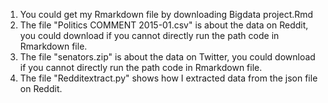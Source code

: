 1. You could get my Rmarkdown file by downloading Bigdata project.Rmd
2. The file "Politics COMMENT 2015-01.csv" is about the data on Reddit, you could download if you cannot directly run the path code in Rmarkdown file.
3. The file "senators.zip" is about the data on Twitter, you could download if you cannot directly run the path code in Rmarkdown file.
4. The file "Redditextract.py" shows how I extracted data from the json file on Reddit.
